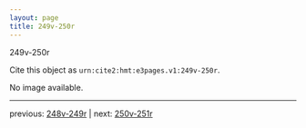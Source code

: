 ```yaml
---
layout: page
title: 249v-250r
---
```


249v-250r

Cite this object as `urn:cite2:hmt:e3pages.v1:249v-250r`.

No image available. 



---

previous: [248v-249r](../248v-249r/) | next: [250v-251r](../250v-251r/)